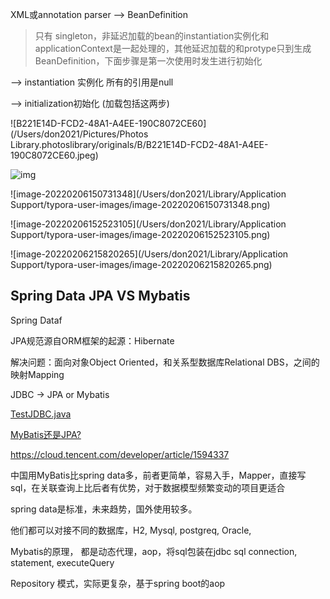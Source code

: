 

XML或annotation parser  --> BeanDefinition 

> 只有 singleton，非延迟加载的bean的instantiation实例化和applicationContext是一起处理的，其他延迟加载的和protype只到生成BeanDefinition，下面步骤是第一次使用时发生进行初始化

-->   instantiation 实例化 所有的引用是null  

-->  initialization初始化            (加载包括这两步)

> 

![B221E14D-FCD2-48A1-A4EE-190C8072CE60](/Users/don2021/Pictures/Photos Library.photoslibrary/originals/B/B221E14D-FCD2-48A1-A4EE-190C8072CE60.jpeg)

![img](http://s0.lgstatic.com/i/image2/M01/8A/C6/CgoB5l14puyAAa1gAABPP0lufvQ678.png)

![image-20220206150731348](/Users/don2021/Library/Application Support/typora-user-images/image-20220206150731348.png)









![image-20220206152523105](/Users/don2021/Library/Application Support/typora-user-images/image-20220206152523105.png)

![image-20220206215820265](/Users/don2021/Library/Application Support/typora-user-images/image-20220206215820265.png)





## Spring Data JPA VS Mybatis

Spring Dataf

JPA规范源自ORM框架的起源：Hibernate

解决问题：面向对象Object Oriented，和关系型数据库Relational DBS，之间的映射Mapping



JDBC  ->  JPA or Mybatis

 [TestJDBC.java](../计算机技术资料/3.0语言：Java/java/SSh书的代码/第五章/TestJDBC.java) 

[MyBatis还是JPA?](https://juejin.cn/post/6880696204297142280)

https://cloud.tencent.com/developer/article/1594337

中国用MyBatis比spring data多，前者更简单，容易入手，Mapper，直接写sql，在关联查询上比后者有优势，对于数据模型频繁变动的项目更适合

spring data是标准，未来趋势，国外使用较多。

他们都可以对接不同的数据库，H2,  Mysql, postgreq,  Oracle, 

Mybatis的原理， 都是动态代理，aop，将sql包装在jdbc sql connection, statement, executeQuery

Repository  模式，实际更复杂，基于spring boot的aop

